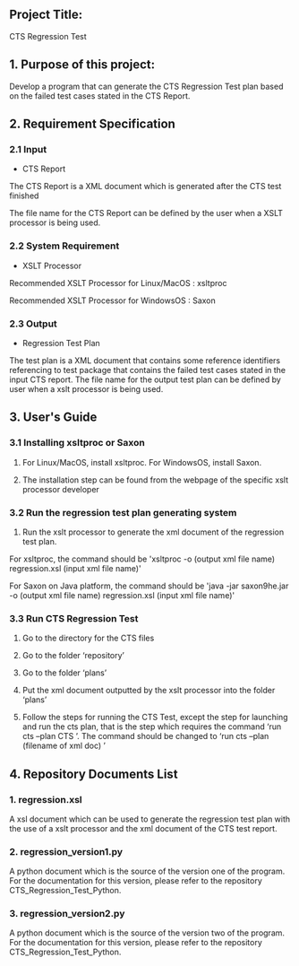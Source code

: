 ## Project Title: 

CTS Regression Test


## 1. Purpose of this project: 

Develop a program that can generate the CTS Regression Test plan based on the failed test cases stated in the CTS Report.


## 2. Requirement Specification

### 2.1 Input

* CTS Report

The CTS Report is a XML document which is generated after the CTS test finished 

The file name for the CTS Report can be defined by the user when a XSLT processor is being used.

### 2.2 System Requirement

* XSLT Processor

Recommended XSLT Processor for Linux/MacOS : xsltproc

Recommended XSLT Processor for WindowsOS : Saxon

### 2.3 Output

* Regression Test Plan

The test plan is a XML document that contains some reference identifiers referencing to test package that contains the failed test cases stated in the input CTS report. The file name for the output test plan can be defined by user when a xslt processor is being used.


## 3. User's Guide

### 3.1 Installing xsltproc or Saxon

1. For Linux/MacOS, install xsltproc. For WindowsOS, install Saxon.

2. The installation step can be found from the webpage of the specific xslt processor developer

### 3.2 Run the regression test plan generating system

1. Run the xslt processor to generate the xml document of the regression test plan.

For xsltproc, the command should be 'xsltproc -o (output xml file name) regression.xsl (input xml file name)'

For Saxon on Java platform, the command should be 'java -jar saxon9he.jar -o (output xml file name) regression.xsl (input xml file name)'

### 3.3 Run CTS Regression Test

1.	Go to the directory for the CTS files

2.	Go to the folder ‘repository’

3.	Go to the folder ‘plans’ 

4.	Put the xml document outputted by the xslt processor into the folder ‘plans’

5.	Follow the steps for running the CTS Test, except the step for launching and run the cts plan, that is the step which requires the command ‘run cts –plan CTS ’. The command should be changed to ‘run cts –plan (filename of xml doc) ’


## 4. Repository Documents List

### 1.  regression.xsl

A xsl document which can be used to generate the regression test plan with the use of a xslt processor and the xml document of the CTS test report.

### 2.  regression_version1.py

A python document which is the source of the version one of the program. For the documentation for this version, please refer to the repository CTS_Regression_Test_Python.

### 3.  regression_version2.py

A python document which is the source of the version two of the program. For the documentation for this version, please refer to the repository CTS_Regression_Test_Python.
